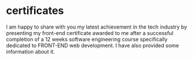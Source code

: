 # certificates
I am happy to share with you my latest achievement in the tech industry by presenting my front-end certificate awarded to me after a successful completion 
of a 12 weeks software engineering course specifically dedicated to FRONT-END web development. I have also provided some information about it. 
